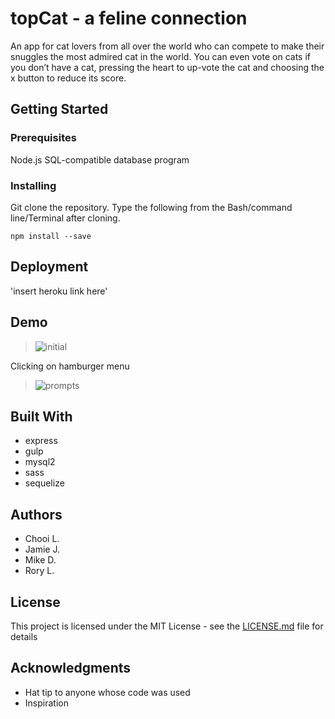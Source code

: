 # topCat - a feline connection

An app for cat lovers from all over the world who can compete to make their snuggles the most admired cat in the world. You can even vote on cats if you don’t have a cat, pressing the heart to up-vote the cat and choosing the x button to reduce its score.

## Getting Started

### Prerequisites

Node.js
SQL-compatible database program

### Installing

Git clone the repository. Type the following from the Bash/command line/Terminal after cloning.

```
npm install --save 
```

## Deployment

'insert heroku link here'

## Demo

>![initial](https://github.com/rorytothemax/proj2/blob/master/readmeMedia/meowz.gif?raw=true)

Clicking on hamburger menu
>![prompts](https://github.com/rorytothemax/proj2/blob/master/readmeMedia/topcat.gif?raw=true)

## Built With

* express
* gulp
* mysql2
* sass
* sequelize
 
## Authors

* Chooi L.
* Jamie J.
* Mike D.
* Rory L.

## License

This project is licensed under the MIT License - see the [LICENSE.md](LICENSE.md) file for details

## Acknowledgments

* Hat tip to anyone whose code was used
* Inspiration